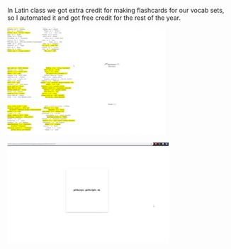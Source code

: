 In Latin class we got extra credit for making flashcards for our vocab sets, so I automated it and got free credit for the rest of the year.

![gif showing the wordlist extraction process](extract_vocab.gif "extracting words")

![gif showing the flashcard viewing interface](view_cards.gif "fashcarding")
